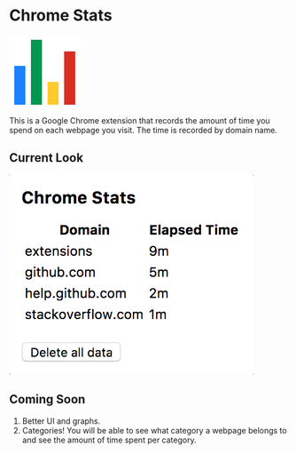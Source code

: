 # Chrome Stats

![chrome stats](icons/icon128.png "Chrome Stats")

This is a Google Chrome extension that records the amount of time you spend on each webpage you visit. The time is recorded by domain name.

## Current Look
![current look](current-look.png "Current Look")

## Coming Soon 
1. Better UI and graphs.
2. Categories! You will be able to see what category a webpage belongs to and see the amount of time spent per category.
